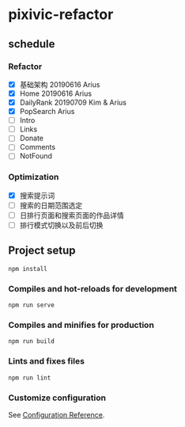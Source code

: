# pixivic-refactor

## schedule

### Refactor

- [x] 基础架构 20190616 Arius
- [x] Home 20190616 Arius
- [x] DailyRank 20190709 Kim & Arius
- [x] PopSearch Arius
- [ ] Intro
- [ ] Links
- [ ] Donate
- [ ] Comments
- [ ] NotFound

### Optimization

- [x] 搜索提示词
- [ ] 搜索的日期范围选定
- [ ] 日排行页面和搜索页面的作品详情
- [ ] 排行模式切换以及前后切换

## Project setup
```
npm install
```

### Compiles and hot-reloads for development
```
npm run serve
```

### Compiles and minifies for production
```
npm run build
```

### Lints and fixes files
```
npm run lint
```


### Customize configuration
See [Configuration Reference](https://cli.vuejs.org/config/).
